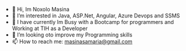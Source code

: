 - 👋 Hi, Im Noxolo Masina
- 👀 I’m interested in Java, ASP.Net, Angular, Azure Devops and SSMS
- 🌱 I have currently Im Busy with a Bootcamp for programmers and Working at TIH as a Developer  
- 💞️ I’m looking oto improve my Programming skills
- 📫 How to reach me: masinasamaria@gmail.com

<!---
Geeking44 is a ✨ special ✨ repository because its `README.md` (this file) appears on your GitHub profile.
You can click the Preview link to take a look at your changes.
--->
